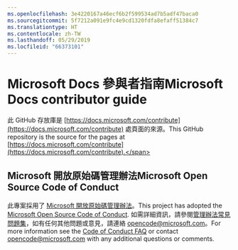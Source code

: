 ```yaml
---
ms.openlocfilehash: 3e4220167a46ecf6b2f599534ad7b5adf47baca0
ms.sourcegitcommit: 5f7212a091e9fc4e9cd1320fdfa8efaff51384c7
ms.translationtype: HT
ms.contentlocale: zh-TW
ms.lasthandoff: 05/29/2019
ms.locfileid: "66373101"
---
```

# <a name="microsoft-docs-contributor-guide"></a><span data-ttu-id="31721-101">Microsoft Docs 參與者指南</span><span class="sxs-lookup"><span data-stu-id="31721-101">Microsoft Docs contributor guide</span></span>

<span data-ttu-id="31721-102">此 GitHub 存放庫是 [https://docs.microsoft.com/contribute](https://docs.microsoft.com/contribute) 處頁面的來源。</span><span class="sxs-lookup"><span data-stu-id="31721-102">This GitHub repository is the source for the pages at [https://docs.microsoft.com/contribute](https://docs.microsoft.com/contribute).</span></span> 

## <a name="microsoft-open-source-code-of-conduct"></a><span data-ttu-id="31721-103">Microsoft 開放原始碼管理辦法</span><span class="sxs-lookup"><span data-stu-id="31721-103">Microsoft Open Source Code of Conduct</span></span>

<span data-ttu-id="31721-104">此專案採用了 [Microsoft 開放原始碼管理辦法](https://opensource.microsoft.com/codeofconduct/)。</span><span class="sxs-lookup"><span data-stu-id="31721-104">This project has adopted the [Microsoft Open Source Code of Conduct](https://opensource.microsoft.com/codeofconduct/).</span></span>
<span data-ttu-id="31721-105">如需詳細資訊，請參閱[管理辦法常見問題集](https://opensource.microsoft.com/codeofconduct/faq/)，如有任何其他問題或意見，請連絡 [opencode@microsoft.com](mailto:opencode@microsoft.com)。</span><span class="sxs-lookup"><span data-stu-id="31721-105">For more information see the [Code of Conduct FAQ](https://opensource.microsoft.com/codeofconduct/faq/) or contact [opencode@microsoft.com](mailto:opencode@microsoft.com) with any additional questions or comments.</span></span>
